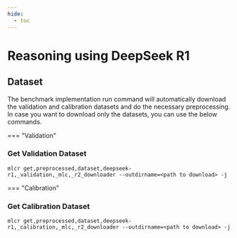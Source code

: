 ```yaml
---
hide:
  - toc
---
```


# Reasoning using DeepSeek R1

## Dataset

The benchmark implementation run command will automatically download the validation and calibration datasets and do the necessary preprocessing. In case you want to download only the datasets, you can use the below commands.

=== "Validation"


  ### Get Validation Dataset
  ```
  mlcr get,preprocessed,dataset,deepseek-r1,_validation,_mlc,_r2_downloader --outdirname=<path to download> -j
  ```

=== "Calibration"
  
  ### Get Calibration Dataset
  ```
  mlcr get,preprocessed,dataset,deepseek-r1,_calibration,_mlc,_r2_downloader --outdirname=<path to download> -j